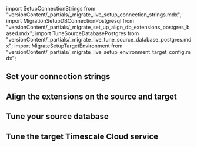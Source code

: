 import SetupConnectionStrings from "versionContent/_partials/_migrate_live_setup_connection_strings.mdx";
import MigrationSetupDBConnectionPostgresql from "versionContent/_partials/_migrate_set_up_align_db_extensions_postgres_based.mdx";
import TuneSourceDatabasePostgres from "versionContent/_partials/_migrate_live_tune_source_database_postgres.mdx";
import MigrateSetupTargetEnvironment from "versionContent/_partials/_migrate_live_setup_environment_target_config.mdx";


## Set your connection strings

<SetupConnectionStrings />


## Align the extensions on the source and target
<Procedure>

<MigrationSetupDBConnectionPostgresql />

</Procedure>

## Tune your source database
<Procedure>

<TuneSourceDatabasePostgres />

</Procedure>

## Tune the target Timescale Cloud service

<Procedure>

<MigrateSetupTargetEnvironment />

</Procedure>

[modify-parameters]: /use-timescale/:currentVersion/configuration/customize-configuration/#modify-basic-parameters
[mst-portal]: https://portal.managed.timescale.com/login
[tsc-portal]: https://console.cloud.timescale.com/
[configure-instance-parameters]: /use-timescale/:currentVersion/configuration/customize-configuration/#configure-database-parameters
